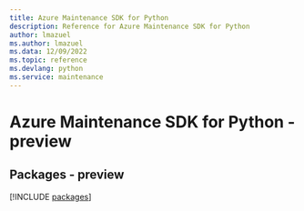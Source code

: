 ```yaml
---
title: Azure Maintenance SDK for Python
description: Reference for Azure Maintenance SDK for Python
author: lmazuel
ms.author: lmazuel
ms.data: 12/09/2022
ms.topic: reference
ms.devlang: python
ms.service: maintenance
---
```

# Azure Maintenance SDK for Python - preview
## Packages - preview
[!INCLUDE [packages](maintenance-index.md)]